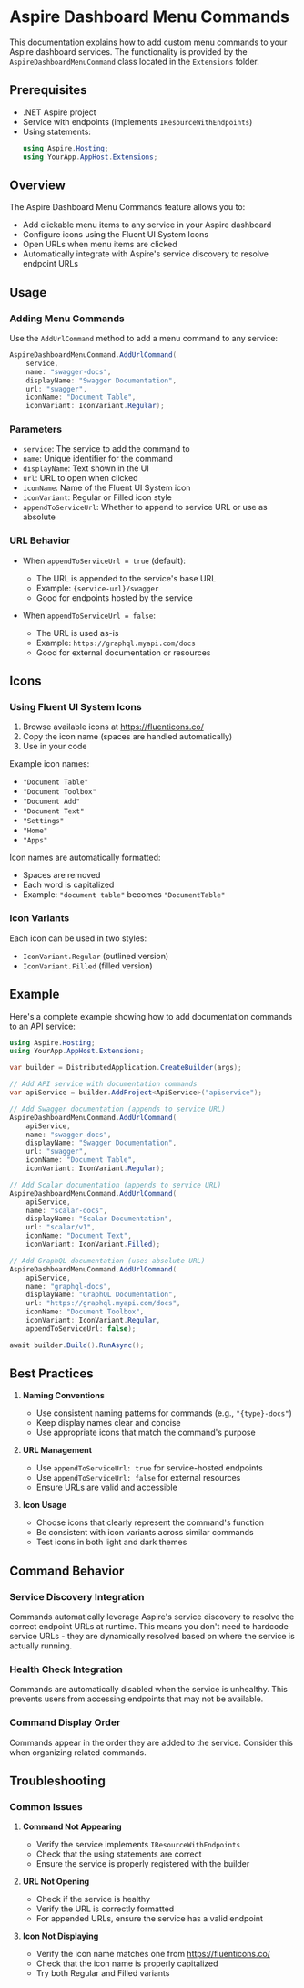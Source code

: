 # Aspire Dashboard Menu Commands

This documentation explains how to add custom menu commands to your Aspire dashboard services. The functionality is provided by the `AspireDashboardMenuCommand` class located in the `Extensions` folder.

## Prerequisites

- .NET Aspire project
- Service with endpoints (implements `IResourceWithEndpoints`)
- Using statements:
  ```csharp
  using Aspire.Hosting;
  using YourApp.AppHost.Extensions;
  ```

## Overview

The Aspire Dashboard Menu Commands feature allows you to:
- Add clickable menu items to any service in your Aspire dashboard
- Configure icons using the Fluent UI System Icons
- Open URLs when menu items are clicked
- Automatically integrate with Aspire's service discovery to resolve endpoint URLs

## Usage

### Adding Menu Commands

Use the `AddUrlCommand` method to add a menu command to any service:

```csharp
AspireDashboardMenuCommand.AddUrlCommand(
    service,
    name: "swagger-docs",
    displayName: "Swagger Documentation",
    url: "swagger",
    iconName: "Document Table",
    iconVariant: IconVariant.Regular);
```

### Parameters

- `service`: The service to add the command to
- `name`: Unique identifier for the command
- `displayName`: Text shown in the UI
- `url`: URL to open when clicked
- `iconName`: Name of the Fluent UI System icon
- `iconVariant`: Regular or Filled icon style
- `appendToServiceUrl`: Whether to append to service URL or use as absolute

### URL Behavior

- When `appendToServiceUrl = true` (default):
  - The URL is appended to the service's base URL
  - Example: `{service-url}/swagger`
  - Good for endpoints hosted by the service

- When `appendToServiceUrl = false`:
  - The URL is used as-is
  - Example: `https://graphql.myapi.com/docs`
  - Good for external documentation or resources 

## Icons

### Using Fluent UI System Icons

1. Browse available icons at https://fluenticons.co/
2. Copy the icon name (spaces are handled automatically)
3. Use in your code

Example icon names:
- `"Document Table"`
- `"Document Toolbox"`
- `"Document Add"`
- `"Document Text"`
- `"Settings"`
- `"Home"`
- `"Apps"`

Icon names are automatically formatted:
- Spaces are removed
- Each word is capitalized
- Example: `"document table"` becomes `"DocumentTable"`

### Icon Variants

Each icon can be used in two styles:
- `IconVariant.Regular` (outlined version)
- `IconVariant.Filled` (filled version)

## Example

Here's a complete example showing how to add documentation commands to an API service:

```csharp
using Aspire.Hosting;
using YourApp.AppHost.Extensions;

var builder = DistributedApplication.CreateBuilder(args);

// Add API service with documentation commands
var apiService = builder.AddProject<ApiService>("apiservice");

// Add Swagger documentation (appends to service URL)
AspireDashboardMenuCommand.AddUrlCommand(
    apiService,
    name: "swagger-docs",
    displayName: "Swagger Documentation",
    url: "swagger",
    iconName: "Document Table",
    iconVariant: IconVariant.Regular);

// Add Scalar documentation (appends to service URL)
AspireDashboardMenuCommand.AddUrlCommand(
    apiService,
    name: "scalar-docs",
    displayName: "Scalar Documentation",
    url: "scalar/v1",
    iconName: "Document Text",
    iconVariant: IconVariant.Filled);

// Add GraphQL documentation (uses absolute URL)
AspireDashboardMenuCommand.AddUrlCommand(
    apiService,
    name: "graphql-docs",
    displayName: "GraphQL Documentation",
    url: "https://graphql.myapi.com/docs",
    iconName: "Document Toolbox",
    iconVariant: IconVariant.Regular,
    appendToServiceUrl: false);

await builder.Build().RunAsync();
```

## Best Practices

1. **Naming Conventions**
   - Use consistent naming patterns for commands (e.g., `"{type}-docs"`)
   - Keep display names clear and concise
   - Use appropriate icons that match the command's purpose

2. **URL Management**
   - Use `appendToServiceUrl: true` for service-hosted endpoints
   - Use `appendToServiceUrl: false` for external resources
   - Ensure URLs are valid and accessible

3. **Icon Usage**
   - Choose icons that clearly represent the command's function
   - Be consistent with icon variants across similar commands
   - Test icons in both light and dark themes

## Command Behavior

### Service Discovery Integration
Commands automatically leverage Aspire's service discovery to resolve the correct endpoint URLs at runtime. This means you don't need to hardcode service URLs - they are dynamically resolved based on where the service is actually running.

### Health Check Integration
Commands are automatically disabled when the service is unhealthy. This prevents users from accessing endpoints that may not be available.

### Command Display Order
Commands appear in the order they are added to the service. Consider this when organizing related commands.

## Troubleshooting

### Common Issues

1. **Command Not Appearing**
   - Verify the service implements `IResourceWithEndpoints`
   - Check that the using statements are correct
   - Ensure the service is properly registered with the builder

2. **URL Not Opening**
   - Check if the service is healthy
   - Verify the URL is correctly formatted
   - For appended URLs, ensure the service has a valid endpoint

3. **Icon Not Displaying**
   - Verify the icon name matches one from https://fluenticons.co/
   - Check that the icon name is properly capitalized
   - Try both Regular and Filled variants
